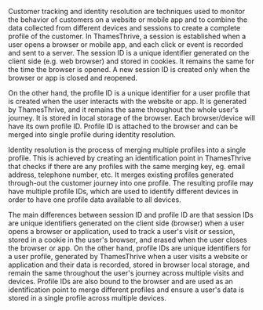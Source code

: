 Customer tracking and identity resolution are techniques used to monitor the behavior of customers on a website or mobile app and to combine the data collected from different devices and sessions to create a complete profile of the customer. In ThamesThrive, a session is established when a user opens a browser or mobile app, and each click or event is recorded and sent to a server. The session ID is a unique identifier generated on the client side (e.g. web browser) and stored in cookies. It remains the same for the time the browser is opened. A new session ID is created only when the browser or app is closed and reopened.

On the other hand, the profile ID is a unique identifier for a user profile that is created when the user interacts with the website or app. It is generated by ThamesThrive, and it remains the same throughout the whole user's journey. It is stored in local storage of the browser. Each browser/device will have its own profile ID. Profile ID is attached to the browser and can be merged into single profile during identity resolution.

Identity resolution is the process of merging multiple profiles into a single profile. This is achieved by creating an identification point in ThamesThrive that checks if there are any profiles with the same merging key, eg. email address, telephone number, etc. It merges existing profiles generated through-out the customer journey into one profile. The resulting profile may have multiple profile IDs, which are used to identify different devices in order to have one profile data available to all devices.

The main differences between session ID and profile ID are that session IDs are unique identifiers generated on the client side (browser) when a user opens a browser or application, used to track a user's visit or session, stored in a cookie in the user's browser, and erased when the user closes the browser or app. On the other hand, profile IDs are unique identifiers for a user profile, generated by ThamesThrive when a user visits a website or application and their data is recorded, stored in browser local storage, and remain the same throughout the user's journey across multiple visits and devices. Profile IDs are also bound to the browser and are used as an identification point to merge different profiles and ensure a user's data is stored in a single profile across multiple devices.
